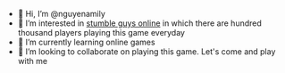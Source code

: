 - 👋 Hi, I’m @nguyenamily
- 👀 I’m interested in [stumble guys online](https://stumbleguysonline.io) in which there are hundred thousand players playing this game everyday
- 🌱 I’m currently learning online games
- 💞️ I’m looking to collaborate on playing this game. Let's come and play with me
